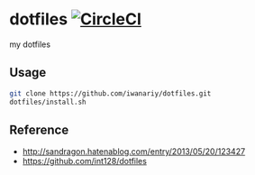 dotfiles [![CircleCI](https://circleci.com/gh/iwanariy/dotfiles.svg?style=svg)](https://circleci.com/gh/iwanariy/dotfiles)
========
my dotfiles

Usage
--------

```bash
git clone https://github.com/iwanariy/dotfiles.git
dotfiles/install.sh
```

Reference
--------
- http://sandragon.hatenablog.com/entry/2013/05/20/123427
- https://github.com/int128/dotfiles
